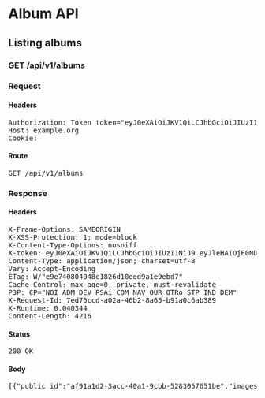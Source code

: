 # Album API

## Listing albums

### GET /api/v1/albums
### Request

#### Headers

<pre>Authorization: Token token=&quot;eyJ0eXAiOiJKV1QiLCJhbGciOiJIUzI1NiJ9.eyJleHAiOjE0NDkwNjU2NzMsImFiaWxpdGllcyI6e30sInVzZXJfaWQiOiJiZTJlZDMzNy04YmFlLTRkOTYtYTRkYS00ZmYyNWVjYjNmNmIifQ.-VsyVC7G_2-Dhx7D1sYqOHLg-fNYMTqd-c3WAt1VvdI&quot;
Host: example.org
Cookie: </pre>

#### Route

<pre>GET /api/v1/albums</pre>

### Response

#### Headers

<pre>X-Frame-Options: SAMEORIGIN
X-XSS-Protection: 1; mode=block
X-Content-Type-Options: nosniff
X-token: eyJ0eXAiOiJKV1QiLCJhbGciOiJIUzI1NiJ9.eyJleHAiOjE0NDkwNjU2NzMsImFiaWxpdGllcyI6e30sInVzZXJfaWQiOiJiZTJlZDMzNy04YmFlLTRkOTYtYTRkYS00ZmYyNWVjYjNmNmIifQ.-VsyVC7G_2-Dhx7D1sYqOHLg-fNYMTqd-c3WAt1VvdI
Content-Type: application/json; charset=utf-8
Vary: Accept-Encoding
ETag: W/&quot;e9e740804048c1826d10eed9a1e9ebd7&quot;
Cache-Control: max-age=0, private, must-revalidate
P3P: CP=&quot;NOI ADM DEV PSAi COM NAV OUR OTRo STP IND DEM&quot;
X-Request-Id: 7ed75ccd-a02a-46b2-8a65-b91a0c6ab389
X-Runtime: 0.040344
Content-Length: 4216</pre>

#### Status

<pre>200 OK</pre>

#### Body

<pre>[{"public_id":"af91a1d2-3acc-40a1-9cbb-5283057651be","images_count":1,"thumbnails":[{"public_id":"de7072da-9a46-4cc4-8d50-3d002b238818","infos":{"bytes":3604,"created_at":"2015-09-25T13:32:55Z","etag":"5a98d4d3e5d39024abf237be55e99b15","format":"png","height":48,"resource_type":"image","tags":["af91a1d2-3acc-40a1-9cbb-5283057651be"],"type":"private","width":48,"location":{"accuracy":36,"latitude":48.861934399999996,"longitude":2.348967}},"exifs":{},"gps":[48.861934399999996,2.348967],"gps_ip":null,"gps_exifs":null,"gps_html":[48.861934399999996,2.348967],"created_at":"2015-12-02T11:14:33.899+01:00","width":48,"height":48,"rotation":0,"crop_x":0.0,"crop_y":0.0,"crop_w":0.0,"crop_h":0.0,"album_id":"af91a1d2-3acc-40a1-9cbb-5283057651be","thumbnails":{"full":"/assets/blank.jpg","large":"/assets/blank.jpg","mini":"/assets/blank.jpg"}}]},{"public_id":"db6891d6-2f22-4945-9f1b-7867eaae53b8","images_count":1,"thumbnails":[{"public_id":"653e6666-330f-463c-97de-0063d0cab57b","infos":{"bytes":3604,"created_at":"2015-09-25T13:32:55Z","etag":"5a98d4d3e5d39024abf237be55e99b15","format":"png","height":48,"resource_type":"image","tags":["db6891d6-2f22-4945-9f1b-7867eaae53b8"],"type":"private","width":48,"location":{"accuracy":36,"latitude":48.861934399999996,"longitude":2.348967}},"exifs":{},"gps":[48.861934399999996,2.348967],"gps_ip":null,"gps_exifs":null,"gps_html":[48.861934399999996,2.348967],"created_at":"2015-12-02T11:14:33.889+01:00","width":48,"height":48,"rotation":0,"crop_x":0.0,"crop_y":0.0,"crop_w":0.0,"crop_h":0.0,"album_id":"db6891d6-2f22-4945-9f1b-7867eaae53b8","thumbnails":{"full":"/assets/blank.jpg","large":"/assets/blank.jpg","mini":"/assets/blank.jpg"}}]},{"public_id":"66d20e6e-4e22-4e1a-bdbf-06769b0c23de","images_count":1,"thumbnails":[{"public_id":"77123391-570a-4278-ab5d-8e333642c6f5","infos":{"bytes":3604,"created_at":"2015-09-25T13:32:55Z","etag":"5a98d4d3e5d39024abf237be55e99b15","format":"png","height":48,"resource_type":"image","tags":["66d20e6e-4e22-4e1a-bdbf-06769b0c23de"],"type":"private","width":48,"location":{"accuracy":36,"latitude":48.861934399999996,"longitude":2.348967}},"exifs":{},"gps":[48.861934399999996,2.348967],"gps_ip":null,"gps_exifs":null,"gps_html":[48.861934399999996,2.348967],"created_at":"2015-12-02T11:14:33.881+01:00","width":48,"height":48,"rotation":0,"crop_x":0.0,"crop_y":0.0,"crop_w":0.0,"crop_h":0.0,"album_id":"66d20e6e-4e22-4e1a-bdbf-06769b0c23de","thumbnails":{"full":"/assets/blank.jpg","large":"/assets/blank.jpg","mini":"/assets/blank.jpg"}}]},{"public_id":"81345522-dbc4-4a18-b7f8-681cafa9b4c2","images_count":1,"thumbnails":[{"public_id":"2a085f06-eafd-441d-8179-9c7b6b4015a0","infos":{"bytes":3604,"created_at":"2015-09-25T13:32:55Z","etag":"5a98d4d3e5d39024abf237be55e99b15","format":"png","height":48,"resource_type":"image","tags":["81345522-dbc4-4a18-b7f8-681cafa9b4c2"],"type":"private","width":48,"location":{"accuracy":36,"latitude":48.861934399999996,"longitude":2.348967}},"exifs":{},"gps":[48.861934399999996,2.348967],"gps_ip":null,"gps_exifs":null,"gps_html":[48.861934399999996,2.348967],"created_at":"2015-12-02T11:14:33.872+01:00","width":48,"height":48,"rotation":0,"crop_x":0.0,"crop_y":0.0,"crop_w":0.0,"crop_h":0.0,"album_id":"81345522-dbc4-4a18-b7f8-681cafa9b4c2","thumbnails":{"full":"/assets/blank.jpg","large":"/assets/blank.jpg","mini":"/assets/blank.jpg"}}]},{"public_id":"a133afc6-a1bb-4606-ab01-bf40b8b49490","images_count":1,"thumbnails":[{"public_id":"6d621f47-2df1-40be-8448-5774e7c8c28c","infos":{"bytes":3604,"created_at":"2015-09-25T13:32:55Z","etag":"5a98d4d3e5d39024abf237be55e99b15","format":"png","height":48,"resource_type":"image","tags":["a133afc6-a1bb-4606-ab01-bf40b8b49490"],"type":"private","width":48,"location":{"accuracy":36,"latitude":48.861934399999996,"longitude":2.348967}},"exifs":{},"gps":[48.861934399999996,2.348967],"gps_ip":null,"gps_exifs":null,"gps_html":[48.861934399999996,2.348967],"created_at":"2015-12-02T11:14:33.863+01:00","width":48,"height":48,"rotation":0,"crop_x":0.0,"crop_y":0.0,"crop_w":0.0,"crop_h":0.0,"album_id":"a133afc6-a1bb-4606-ab01-bf40b8b49490","thumbnails":{"full":"/assets/blank.jpg","large":"/assets/blank.jpg","mini":"/assets/blank.jpg"}}]}]</pre>
